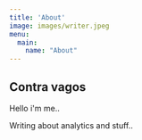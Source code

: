 ```yaml
---
title: 'About'
image: images/writer.jpeg
menu:
  main:
    name: "About"
---
```


## Contra vagos
Hello i'm me.. 

Writing about analytics and stuff..
